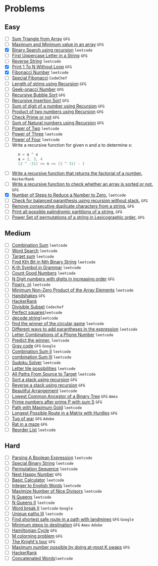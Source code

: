 

# Problems

## Easy
- [ ] [Sum Triangle from Array](https://www.geeksforgeeks.org/sum-triangle-from-array/) `GFG`
- [ ] [Maximum and Minimum value in an array](https://www.geeksforgeeks.org/recursive-programs-to-find-minimum-and-maximum-elements-of-array/) `GFG`
- [x] [Binary Search using recursion](https://leetcode.com/problems/binary-search/) `leetcode`
- [ ] [First Uppercase Letter in a String](https://www.geeksforgeeks.org/first-uppercase-letter-in-a-string-iterative-and-recursive/) `GFG`
- [ ] [Reverse String](https://leetcode.com/problems/reverse-string/) `leetcode`
- [x] [Print 1 To N Without Loop](https://practice.geeksforgeeks.org/problems/print-1-to-n-without-using-loops-1587115620/1/) `GFG`
- [x] [Fibonacci Number](https://leetcode.com/problems/fibonacci-number/) `leetcode`
- [ ] [Special Fibonacci](https://www.codechef.com/problems/FIBXOR01/) `CodeChef`
- [ ] [Length of string using Recursion](https://www.geeksforgeeks.org/program-for-length-of-a-string-using-recursion/) `GFG`
- [ ] [Geek-onacci Number](https://practice.geeksforgeeks.org/problems/geek-onacci-number/0/) `GFG`
- [ ] [Recursive Bubble Sort](https://www.geeksforgeeks.org/recursive-bubble-sort/) `GFG`
- [ ] [Recursive Insertion Sort](https://www.geeksforgeeks.org/recursive-insertion-sort/) `GFG`
- [ ] [Sum of digit of a number using Recursion](https://www.geeksforgeeks.org/sum-digit-number-using-recursion/) `GFG`
- [ ] [Product of two numbers using Recursion](https://www.geeksforgeeks.org/product-2-numbers-using-recursion/) `GFG`
- [ ] [Check Prime or not](https://www.geeksforgeeks.org/recursive-program-prime-number/) `GFG`
- [ ] [Sum of Natural numbers using Recursion](https://www.geeksforgeeks.org/sum-of-natural-numbers-using-recursion/) `GFG`
- [ ] [Power of Two](https://leetcode.com/problems/power-of-two/) `leetcode`
- [ ] [Power of Three](https://leetcode.com/problems/power-of-three/) `leetcode`
- [ ] [Power of Four](https://leetcode.com/problems/power-of-four/) `leetcode`
- [ ] Write a recursive function for given n and a to determine x:
```java
      n = a ^ x 
      a = 2, 3, 4
      (2 ^ -31) <= n <= (2 ^ 31) - 1      
```
- [ ] [Write a recursive function that returns the factorial of a number.](https://www.hackerrank.com/challenges/30-recursion/problem) `HackerRank`
- [ ] [Write a recursive function to check whether an array is sorted or not.](https://www.geeksforgeeks.org/program-check-array-sorted-not-iterative-recursive) `GFG`
- [x] [Number of Steps to Reduce a Number to Zero.](https://leetcode.com/problems/number-of-steps-to-reduce-a-number-to-zero/) `leetcode`
- [ ] [Check for balanced paranthesis using recursion without stack.](https://www.geeksforgeeks.org/check-for-balanced-parenthesis-without-using-stack/) `GFG`
- [ ] [Remove consecutive duplicate characters from a string.](https://www.geeksforgeeks.org/remove-consecutive-duplicates-string/) `GFG` 
- [ ] [Print all possible palindromic partitions of a string.](https://www.geeksforgeeks.org/given-a-string-print-all-possible-palindromic-partition/) `GFG`
- [ ] [Power Set of permutations of a string in Lexicographic order.](https://www.geeksforgeeks.org/powet-set-lexicographic-order/) `GFG`

## Medium
- [ ] [Combination Sum](https://leetcode.com/problems/combination-sum/) `leetcode`
- [ ] [Word Search](https://leetcode.com/problems/word-search/) `leetcode`
- [ ] [Target sum](https://leetcode.com/problems/target-sum/) `leetcode`
- [ ] [Find Kth Bit in Nth Binary String](https://leetcode.com/problems/find-kth-bit-in-nth-binary-string/) `leetcode`
- [ ] [K-th Symbol in Grammar](https://leetcode.com/problems/k-th-symbol-in-grammar/) `leetcode`
- [ ] [Count Good Numbers](https://leetcode.com/problems/count-good-numbers/) `leetcode`
- [ ] [N Digit numbers with digits in increasing order](https://practice.geeksforgeeks.org/problems/n-digit-numbers-with-digits-in-increasing-order5903/1/) `GFG`
- [ ] [Pow(x, n)](https://leetcode.com/problems/powx-n/) `leetcode`
- [ ] [Minimum Non-Zero Product of the Array Elements](https://leetcode.com/problems/minimum-non-zero-product-of-the-array-elements/) `leetcode`
- [ ] [Handshakes](https://practice.geeksforgeeks.org/problems/handshakes1303/1/) `GFG`
- [ ] [HackerRank](https://www.hackerrank.com/domains/algorithms?filters%5Bsubdomains%5D%5B%5D=recursion&filters%5Bdifficulty%5D%5B%5D=medium)
- [ ] [Divisible Subset](https://www.codechef.com/problems/DIVSUBS)  `Codechef`
- [ ] [Perfect squares](https://leetcode.com/problems/perfect-squares/)`leetcode`
- [ ] [decode string](https://leetcode.com/problems/decode-string/)`leetcode`
- [ ] [find the winner of the circular game](https://leetcode.com/problems/find-the-winner-of-the-circular-game/) `leetcode`
- [ ] [Different ways to add parantheses in the expression](https://leetcode.com/problems/different-ways-to-add-parentheses/) `leetcode`
- [ ] [Letter Combinations of a Phone Number](https://leetcode.com/problems/letter-combinations-of-a-phone-number/) `leetcode`
- [ ] [Predict the winner.](https://leetcode.com/problems/predict-the-winner/) `leetcode`
- [ ] [Gray code](https://practice.geeksforgeeks.org/problems/gray-code-1611215248/1/) `GFG` `Google`
- [ ] [Combination Sum II](https://leetcode.com/problems/combination-sum-ii/) `leetcode`
- [ ] [combination Sum III](https://leetcode.com/problems/combination-sum-iii/) `leetcode`
- [ ] [Sudoku Solver](https://leetcode.com/problems/sudoku-solver/) `leetcode`
- [ ] [Letter tile possibilities](https://leetcode.com/problems/letter-tile-possibilities/) `leetcode`
- [ ] [All Paths From Source to Target](https://leetcode.com/problems/all-paths-from-source-to-target/) `leetcode`
- [ ] [Sort a stack using recursion](https://www.geeksforgeeks.org/sort-a-stack-using-recursion/) `GFG`
- [ ] [Reverse a stack using recursion](https://www.geeksforgeeks.org/reverse-a-stack-using-recursion/) `GFG`
- [ ] [Beautiful Arrangement](https://leetcode.com/problems/beautiful-arrangement/) `leetcode`
- [ ] [Lowest Common Ancestor of a Binary Tree](https://practice.geeksforgeeks.org/problems/lowest-common-ancestor-in-a-binary-tree/1/) `GFG` `Amex`
- [ ] [Prime numbers after prime P with sum S](https://www.geeksforgeeks.org/prime-numbers-after-prime-p-with-sum-s/) `GFG`
- [ ] [Path with Maximum Gold](https://leetcode.com/problems/path-with-maximum-gold/) `leetcode`
- [ ] [Longest Possible Route in a Matrix with Hurdles](https://www.geeksforgeeks.org/longest-possible-route-in-a-matrix-with-hurdles/) `GFG`
- [ ] [Tug of war](https://www.geeksforgeeks.org/tug-of-war/) `GFG` `Adobe`
- [ ] [Rat in a maze](https://www.geeksforgeeks.org/rat-in-a-maze-backtracking-2/) `GFG`
- [ ] [Reorder List](https://leetcode.com/problems/reorder-list/) `leetcode`

## Hard
- [ ] [Parsing A Boolean Expression](https://leetcode.com/problems/parsing-a-boolean-expression/) `leetcode`
- [ ] [Special Binary String](https://leetcode.com/problems/special-binary-string/) `leetcode`
- [ ] [Permutation Sequence](https://leetcode.com/problems/permutation-sequence/) `leetcode`
- [ ] [Next Happy Number](https://practice.geeksforgeeks.org/problems/next-happy-number4538/1/) `GFG`
- [ ] [Basic Calculator](https://leetcode.com/problems/basic-calculator/) `leetcode`
- [ ] [Integer to English Words](https://leetcode.com/problems/integer-to-english-words/) `leetcode`
- [ ] [Maximize Number of Nice Divisors](https://leetcode.com/problems/maximize-number-of-nice-divisors/) `leetcode`
- [ ] [N Queens](https://leetcode.com/problems/n-queens/) `leetcode`
- [ ] [N Queens II](https://leetcode.com/problems/n-queens-ii/) `leetcode`
- [ ] [Word break II](https://leetcode.com/problems/word-break-ii/) `leetcode` `Google`
- [ ] [Unique paths III](https://leetcode.com/problems/unique-paths-iii/) `leetcode`
- [ ] [Find shortest safe route in a path with landmines](https://www.geeksforgeeks.org/find-shortest-safe-route-in-a-path-with-landmines/) `GFG` `Google`
- [ ] [Minimum steps to destination](https://practice.geeksforgeeks.org/problems/minimum-number-of-steps-to-reach-a-given-number5234/1/) `GFG` `Amex` `Adobe`
- [ ] [Hamiltonian Cycle](https://www.geeksforgeeks.org/hamiltonian-cycle-backtracking-6/) `GFG`
- [ ] [M colorning problem](https://www.geeksforgeeks.org/m-coloring-problem-backtracking-5/) `GFG`
- [ ] [The Knight's tour](https://www.geeksforgeeks.org/the-knights-tour-problem-backtracking-1/) `GFG`
- [ ] [Maximum number possible by doing at-most K swaps](https://www.geeksforgeeks.org/find-maximum-number-possible-by-doing-at-most-k-swaps/) `GFG`
- [ ] [HackerRank](https://www.hackerrank.com/domains/algorithms?filters%5Bsubdomains%5D%5B%5D=recursion&filters%5Bdifficulty%5D%5B%5D=hard)
- [ ] [Concatenated Words](https://leetcode.com/problems/concatenated-words/)`leetcode`
